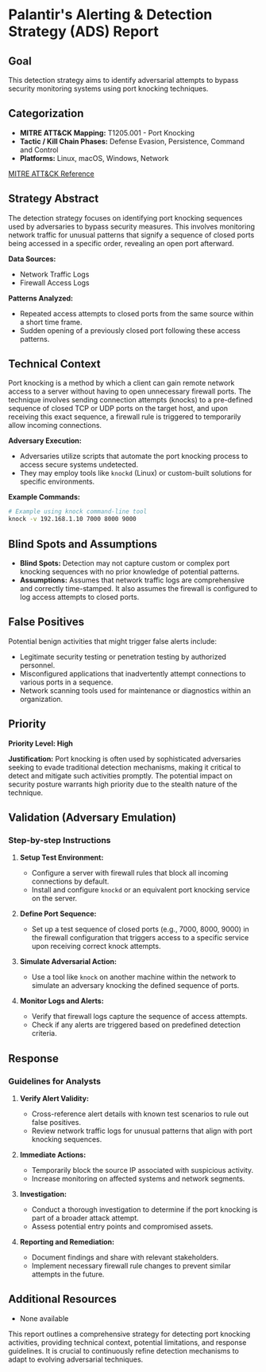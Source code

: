 # Palantir's Alerting & Detection Strategy (ADS) Report

## Goal
This detection strategy aims to identify adversarial attempts to bypass security monitoring systems using port knocking techniques.

## Categorization
- **MITRE ATT&CK Mapping:** T1205.001 - Port Knocking
- **Tactic / Kill Chain Phases:** Defense Evasion, Persistence, Command and Control
- **Platforms:** Linux, macOS, Windows, Network

[MITRE ATT&CK Reference](https://attack.mitre.org/techniques/T1205/001)

## Strategy Abstract
The detection strategy focuses on identifying port knocking sequences used by adversaries to bypass security measures. This involves monitoring network traffic for unusual patterns that signify a sequence of closed ports being accessed in a specific order, revealing an open port afterward.

**Data Sources:**
- Network Traffic Logs
- Firewall Access Logs

**Patterns Analyzed:**
- Repeated access attempts to closed ports from the same source within a short time frame.
- Sudden opening of a previously closed port following these access patterns.

## Technical Context
Port knocking is a method by which a client can gain remote network access to a server without having to open unnecessary firewall ports. The technique involves sending connection attempts (knocks) to a pre-defined sequence of closed TCP or UDP ports on the target host, and upon receiving this exact sequence, a firewall rule is triggered to temporarily allow incoming connections.

**Adversary Execution:**
- Adversaries utilize scripts that automate the port knocking process to access secure systems undetected.
- They may employ tools like `knockd` (Linux) or custom-built solutions for specific environments.

**Example Commands:**
```bash
# Example using knock command-line tool
knock -v 192.168.1.10 7000 8000 9000
```

## Blind Spots and Assumptions
- **Blind Spots:** Detection may not capture custom or complex port knocking sequences with no prior knowledge of potential patterns.
- **Assumptions:** Assumes that network traffic logs are comprehensive and correctly time-stamped. It also assumes the firewall is configured to log access attempts to closed ports.

## False Positives
Potential benign activities that might trigger false alerts include:
- Legitimate security testing or penetration testing by authorized personnel.
- Misconfigured applications that inadvertently attempt connections to various ports in a sequence.
- Network scanning tools used for maintenance or diagnostics within an organization.

## Priority
**Priority Level: High**

**Justification:** Port knocking is often used by sophisticated adversaries seeking to evade traditional detection mechanisms, making it critical to detect and mitigate such activities promptly. The potential impact on security posture warrants high priority due to the stealth nature of the technique.

## Validation (Adversary Emulation)
### Step-by-step Instructions
1. **Setup Test Environment:**
   - Configure a server with firewall rules that block all incoming connections by default.
   - Install and configure `knockd` or an equivalent port knocking service on the server.

2. **Define Port Sequence:**
   - Set up a test sequence of closed ports (e.g., 7000, 8000, 9000) in the firewall configuration that triggers access to a specific service upon receiving correct knock attempts.

3. **Simulate Adversarial Action:**
   - Use a tool like `knock` on another machine within the network to simulate an adversary knocking the defined sequence of ports.
   
4. **Monitor Logs and Alerts:**
   - Verify that firewall logs capture the sequence of access attempts.
   - Check if any alerts are triggered based on predefined detection criteria.

## Response
### Guidelines for Analysts
1. **Verify Alert Validity:**
   - Cross-reference alert details with known test scenarios to rule out false positives.
   - Review network traffic logs for unusual patterns that align with port knocking sequences.

2. **Immediate Actions:**
   - Temporarily block the source IP associated with suspicious activity.
   - Increase monitoring on affected systems and network segments.

3. **Investigation:**
   - Conduct a thorough investigation to determine if the port knocking is part of a broader attack attempt.
   - Assess potential entry points and compromised assets.

4. **Reporting and Remediation:**
   - Document findings and share with relevant stakeholders.
   - Implement necessary firewall rule changes to prevent similar attempts in the future.

## Additional Resources
- None available

This report outlines a comprehensive strategy for detecting port knocking activities, providing technical context, potential limitations, and response guidelines. It is crucial to continuously refine detection mechanisms to adapt to evolving adversarial techniques.